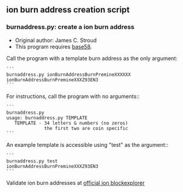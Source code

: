 ## ion burn address creation script

### burnaddress.py: create a ion burn address

  - Original author: James C. Stroud
  - This program requires [base58](https://pypi.python.org/pypi/base58/0.2.1).

Call the program with a template burn address as the only argument:

    ```
    burnaddress.py ionBurnAddressBurnPremineXXXXXX
    ionBurnAddressBurnPremineXXXZ93EN3
    ```

For instructions, call the program with no arguments::

    ```
    burnaddress.py
    usage: burnaddress.py TEMPLATE
       TEMPLATE - 34 letters & numbers (no zeros)
                  the first two are coin specific
    ```

An example template is accessible using "test" as the argument::

    ```
    burnaddress.py test
    ionBurnAddressBurnPremineXXXZ93EN3
    ```

Validate ion burn addresses at [official ion blockexplorer](https://explorer.ion.com/address/)

